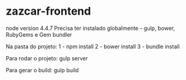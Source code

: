 # zazcar-frontend

node version 4.4.7
Precisa ter instalado globalmente - gulp, bower, RubyGems e Gem bundler

Na pasta do projeto:
1 - npm install
2 - bower install
3 - bundle install

Para rodar o projeto:
gulp server

Para gerar o build:
gulp build
